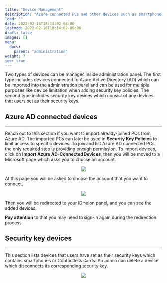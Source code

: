 ```yaml
---
title: "Device Management"
description: "Azure connected PCs and other devices such as smartphones and contactless cards."
lead: ""
date: 2022-02-16T18:14:02-08:00
lastmod: 2022-02-16T18:14:02-08:00
draft: false
images: []
menu:
  docs:
    parent: "administration"
weight: 7
toc: true
---
```


Two types of devices can be managed inside administration panel. The first type includes devices connected to Azure Active Directory (AD)
which can be imported into the administration panel and can be used for multiple purposes like device limitation when adding security key policies.
The second type includes security key devices which consist of any devices that users set as their security keys.

## Azure AD connected devices

<hr class="hr-line">

<p>Reach out to this section if you want to import already-joined PCs from Azure AD.
The imported PCs can later be used in <span style="font-weight:bold;">Security Key Policies</span> to limit access to specific devices. To join and list Azure AD connected PCs, the only required step is providing enough permission.
To import devices, click on <span style="font-weight:bold;">Import Azure AD-Connected Devices</span>, then you will be moved to a Microsoft page which asks you to choose an account.</p>

<p align="center">
    <img src="/images/vendor/Panel/DeviceManagement1.png" class="doc-img-frame">
</p>

<div class="step-row-container">
  <div class="step-column bullet-container">
    <div class="bullet"></div>
  </div>
  <div class="card-column">
    <div class="step-text" >
      <div class="card-body">
        <p>At this page you will be asked to choose the account that you want to connect.</p>
      </div>
    </div>
  </div>
</div>

<p align="center">
    <img src="/images/vendor/Panel/import_azure_ad_pcs.png" class="doc-img-frame">
</p>

<div class="step-row-container">
  <div class="step-column bullet-container">
    <div class="bullet"></div>
  </div>
  <div class="card-column">
    <div class="step-text" >
      <div class="card-body">
        <p>Then you will be redirected to your IDmelon panel, and you can see the added devices.</p>
      </div>
    </div>
  </div>
</div>

<p class="note-body">
<span style="font-weight:bold;">Pay attention</span> to that you may need to sign-in again during the redirection process.

## Security key devices

<hr class="hr-line">

This section lists devices that users have set as their security keys which contains smartphones or Contactless Cards.
An admin can delete a device which disconnects its corresponding security key.

<p align="center">
    <img src="/images/vendor/Panel/devicemanagemnet_security.png" class="doc-img-frame">
</p>
